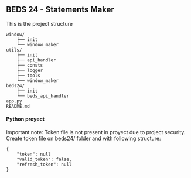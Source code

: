 ## BEDS 24 - Statements Maker ##

This is the project structure

```
window/
    ├── init
    └── window_maker
utils/
    ├── init
    ├── api_handler
    ├── consts
    ├── logger
    ├── tools
    └── window_maker
beds24/
    ├── init
    └── beds_api_handler
app.py
README.md
```

#### Python proyect
Important note: Token file is not present in proyect due to project security. Create token file on beds24/ folder and with following structure:
```
{
    "token": null
    "valid_token": false,
    "refresh_token": null
}
```
